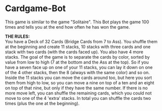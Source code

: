 # Cardgame-Bot

This game is similar to the game "Solitaire". This Bot plays the game 100 times and tells you at the end
how often he has won the game.

**THE RULES:**<br>
You have a Deck of 32 Cards (Bridge Cards from 7 to Ass). You shuffle them at the beginning and create 11 stacks,
10 stacks with three cards and one stack with two cards (with the cards faced up). You also have 4 more stacks.
The goal of the game is to separate the cards by color, sorted by value from low to high (7 at the bottom and the Ass 
at the top). So if you have a seven face up on one of your 11 stacks, you can lay it down on one of the 4 other stacks,
then the 8 (always with the same color) and so on. Inside the 11 stacks you can move the cards around too, but here you
sort them from high to low, so you can move a nine on top of a ten and an eight on top of that nine, but only if they 
have the same number. If there is no more move left, you can shuffle the remaining cards, which you could not move to one 
of the 4 'extra' stacks. In total you can shuffle the cards two times (plus the one at the beginning). 
